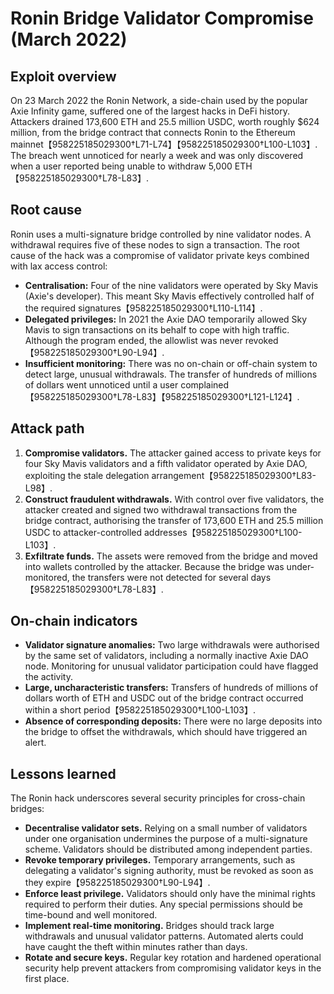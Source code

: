 # Ronin Bridge Validator Compromise (March 2022)

## Exploit overview

On 23 March 2022 the Ronin Network, a side-chain used by the popular Axie Infinity game, suffered one of the largest hacks in DeFi history. Attackers drained 173,600 ETH and 25.5 million USDC, worth roughly $624 million, from the bridge contract that connects Ronin to the Ethereum mainnet【958225185029300†L71-L74】【958225185029300†L100-L103】. The breach went unnoticed for nearly a week and was only discovered when a user reported being unable to withdraw 5,000 ETH【958225185029300†L78-L83】.

## Root cause

Ronin uses a multi-signature bridge controlled by nine validator nodes. A withdrawal requires five of these nodes to sign a transaction. The root cause of the hack was a compromise of validator private keys combined with lax access control:

* **Centralisation:** Four of the nine validators were operated by Sky Mavis (Axie's developer). This meant Sky Mavis effectively controlled half of the required signatures【958225185029300†L110-L114】.
* **Delegated privileges:** In 2021 the Axie DAO temporarily allowed Sky Mavis to sign transactions on its behalf to cope with high traffic. Although the program ended, the allowlist was never revoked【958225185029300†L90-L94】.
* **Insufficient monitoring:** There was no on-chain or off-chain system to detect large, unusual withdrawals. The transfer of hundreds of millions of dollars went unnoticed until a user complained【958225185029300†L78-L83】【958225185029300†L121-L124】.

## Attack path

1. **Compromise validators.** The attacker gained access to private keys for four Sky Mavis validators and a fifth validator operated by Axie DAO, exploiting the stale delegation arrangement【958225185029300†L83-L98】.
2. **Construct fraudulent withdrawals.** With control over five validators, the attacker created and signed two withdrawal transactions from the bridge contract, authorising the transfer of 173,600 ETH and 25.5 million USDC to attacker-controlled addresses【958225185029300†L100-L103】.
3. **Exfiltrate funds.** The assets were removed from the bridge and moved into wallets controlled by the attacker. Because the bridge was under-monitored, the transfers were not detected for several days【958225185029300†L78-L83】.

## On-chain indicators

* **Validator signature anomalies:** Two large withdrawals were authorised by the same set of validators, including a normally inactive Axie DAO node. Monitoring for unusual validator participation could have flagged the activity.
* **Large, uncharacteristic transfers:** Transfers of hundreds of millions of dollars worth of ETH and USDC out of the bridge contract occurred within a short period【958225185029300†L100-L103】.
* **Absence of corresponding deposits:** There were no large deposits into the bridge to offset the withdrawals, which should have triggered an alert.

## Lessons learned

The Ronin hack underscores several security principles for cross-chain bridges:

* **Decentralise validator sets.** Relying on a small number of validators under one organisation undermines the purpose of a multi-signature scheme. Validators should be distributed among independent parties.
* **Revoke temporary privileges.** Temporary arrangements, such as delegating a validator's signing authority, must be revoked as soon as they expire【958225185029300†L90-L94】.
* **Enforce least privilege.** Validators should only have the minimal rights required to perform their duties. Any special permissions should be time-bound and well monitored.
* **Implement real-time monitoring.** Bridges should track large withdrawals and unusual validator patterns. Automated alerts could have caught the theft within minutes rather than days.
* **Rotate and secure keys.** Regular key rotation and hardened operational security help prevent attackers from compromising validator keys in the first place.
